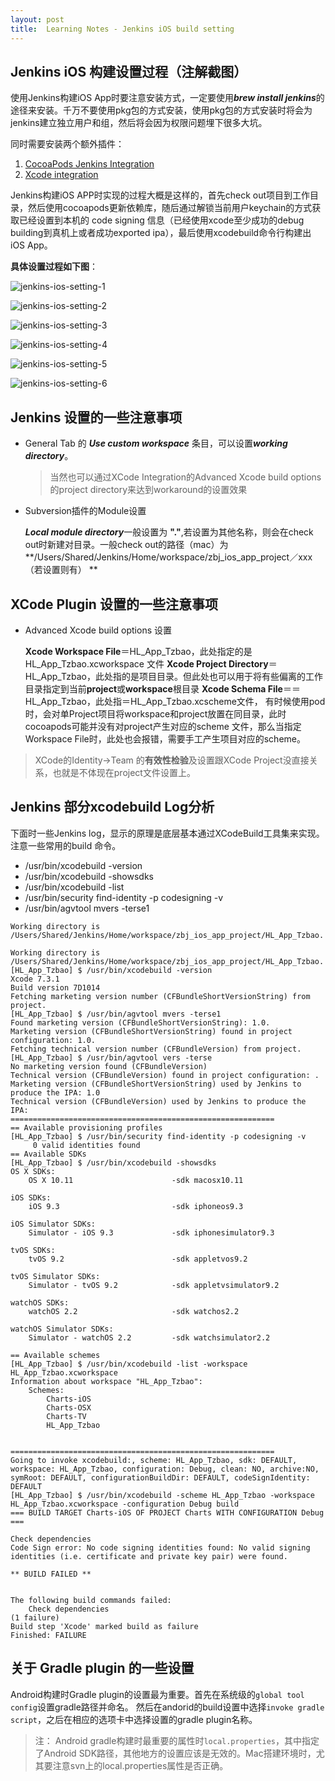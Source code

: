 ```yaml
---
layout: post
title:  Learning Notes - Jenkins iOS build setting 
---
```


## Jenkins iOS 构建设置过程（注解截图）
使用Jenkins构建iOS App时要注意安装方式，一定要使用***brew install jenkins***的途径来安装。千万不要使用pkg包的方式安装，使用pkg包的方式安装时将会为jenkins建立独立用户和组，然后将会因为权限问题埋下很多大坑。

同时需要安装两个额外插件：

1. [CocoaPods Jenkins Integration](https://wiki.jenkins-ci.org/display/JENKINS/CocoaPods+Integration)
2. [Xcode integration](https://wiki.jenkins-ci.org/display/JENKINS/Xcode+Plugin)

Jenkins构建iOS APP时实现的过程大概是这样的，首先check out项目到工作目录，然后使用cocoapods更新依赖库，随后通过解锁当前用户keychain的方式获取已经设置到本机的 code signing 信息（已经使用xcode至少成功的debug building到真机上或者成功exported ipa），最后使用xcodebuild命令行构建出iOS App。

**具体设置过程如下图**：

![jenkins-ios-setting-1](/asset/technical/jenkins-ios/jenkins-ios-setting-1.jpg)

![jenkins-ios-setting-2](/asset/technical/jenkins-ios/jenkins-ios-setting-2.jpg)

![jenkins-ios-setting-3](/asset/technical/jenkins-ios/jenkins-ios-setting-3.jpg)

![jenkins-ios-setting-4](/asset/technical/jenkins-ios/jenkins-ios-setting-4.jpg)

![jenkins-ios-setting-5](/asset/technical/jenkins-ios/jenkins-ios-setting-5.jpg)

![jenkins-ios-setting-6](/asset/technical/jenkins-ios/jenkins-ios-setting-6.jpg)

## Jenkins 设置的一些注意事项

- General Tab 的 ***Use custom workspace*** 条目，可以设置***working directory***。

	> 当然也可以通过XCode Integration的Advanced Xcode build options的project directory来达到workaround的设置效果

- Subversion插件的Module设置
	
	***Local module directory***一般设置为 **"."**,若设置为其他名称，则会在check out时新建对目录。一般check out的路径（mac）为**/Users/Shared/Jenkins/Home/workspace/zbj_ios_app_project／xxx（若设置则有）	**	

## XCode Plugin 设置的一些注意事项	

- Advanced Xcode build options 设置

	**Xcode Workspace File**＝HL_App_Tzbao，此处指定的是HL_App_Tzbao.xcworkspace 文件
	**Xcode Project Directory**＝HL_App_Tzbao，此处指的是项目目录。但此处也可以用于将有些偏离的工作目录指定到当前**project**或**workspace**根目录
	**Xcode Schema File**＝＝HL_App_Tzbao，此处指＝HL_App_Tzbao.xcscheme文件， 有时候使用pod时，会对单Project项目将workspace和project放置在同目录，此时cocoapods可能并没有对project产生对应的scheme 文件，那么当指定Workspace File时，此处也会报错，需要手工产生项目对应的scheme。

> XCode的Identity->Team 的**有效性检验**及设置跟XCode Project没直接关系，也就是不体现在project文件设置上。
	
## Jenkins 部分xcodebuild Log分析
下面时一些Jenkins log，显示的原理是底层基本通过XCodeBuild工具集来实现。注意一些常用的build 命令。
- /usr/bin/xcodebuild -version
- /usr/bin/xcodebuild -showsdks
- /usr/bin/xcodebuild -list
- /usr/bin/security find-identity -p codesigning -v
- /usr/bin/agvtool mvers -terse1

```
Working directory is /Users/Shared/Jenkins/Home/workspace/zbj_ios_app_project/HL_App_Tzbao.

Working directory is /Users/Shared/Jenkins/Home/workspace/zbj_ios_app_project/HL_App_Tzbao.
[HL_App_Tzbao] $ /usr/bin/xcodebuild -version
Xcode 7.3.1
Build version 7D1014
Fetching marketing version number (CFBundleShortVersionString) from project.
[HL_App_Tzbao] $ /usr/bin/agvtool mvers -terse1
Found marketing version (CFBundleShortVersionString): 1.0.
Marketing version (CFBundleShortVersionString) found in project configuration: 1.0.
Fetching technical version number (CFBundleVersion) from project.
[HL_App_Tzbao] $ /usr/bin/agvtool vers -terse
No marketing version found (CFBundleVersion)
Technical version (CFBundleVersion) found in project configuration: .
Marketing version (CFBundleShortVersionString) used by Jenkins to produce the IPA: 1.0
Technical version (CFBundleVersion) used by Jenkins to produce the IPA: 
===========================================================
== Available provisioning profiles
[HL_App_Tzbao] $ /usr/bin/security find-identity -p codesigning -v
     0 valid identities found
== Available SDKs
[HL_App_Tzbao] $ /usr/bin/xcodebuild -showsdks
OS X SDKs:
	OS X 10.11                    	-sdk macosx10.11

iOS SDKs:
	iOS 9.3                       	-sdk iphoneos9.3

iOS Simulator SDKs:
	Simulator - iOS 9.3           	-sdk iphonesimulator9.3

tvOS SDKs:
	tvOS 9.2                      	-sdk appletvos9.2

tvOS Simulator SDKs:
	Simulator - tvOS 9.2          	-sdk appletvsimulator9.2

watchOS SDKs:
	watchOS 2.2                   	-sdk watchos2.2

watchOS Simulator SDKs:
	Simulator - watchOS 2.2       	-sdk watchsimulator2.2

== Available schemes
[HL_App_Tzbao] $ /usr/bin/xcodebuild -list -workspace HL_App_Tzbao.xcworkspace
Information about workspace "HL_App_Tzbao":
    Schemes:
        Charts-iOS
        Charts-OSX
        Charts-TV
        HL_App_Tzbao


===========================================================
Going to invoke xcodebuild:, scheme: HL_App_Tzbao, sdk: DEFAULT, workspace: HL_App_Tzbao, configuration: Debug, clean: NO, archive:NO, symRoot: DEFAULT, configurationBuildDir: DEFAULT, codeSignIdentity: DEFAULT
[HL_App_Tzbao] $ /usr/bin/xcodebuild -scheme HL_App_Tzbao -workspace HL_App_Tzbao.xcworkspace -configuration Debug build
=== BUILD TARGET Charts-iOS OF PROJECT Charts WITH CONFIGURATION Debug ===

Check dependencies
Code Sign error: No code signing identities found: No valid signing identities (i.e. certificate and private key pair) were found.

** BUILD FAILED **


The following build commands failed:
	Check dependencies
(1 failure)
Build step 'Xcode' marked build as failure
Finished: FAILURE	
```
	

## 关于 Gradle plugin 的一些设置
Android构建时Gradle plugin的设置最为重要。首先在系统级的`global tool config`设置gradle路径并命名。 然后在andorid的build设置中选择`invoke gradle script`，之后在相应的选项卡中选择设置的gradle plugin名称。

> 注： Android gradle构建时最重要的属性时`local.properties`，其中指定了Android SDK路径，其他地方的设置应该是无效的。Mac搭建环境时，尤其要注意svn上的local.properties属性是否正确。

